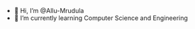 - 👋 Hi, I’m @Allu-Mrudula
- 🌱 I’m currently learning Computer Science and Engineering

<!---
Allu-Mrudula/Allu-Mrudula is a ✨ special ✨ repository because its `README.md` (this file) appears on your GitHub profile.
You can click the Preview link to take a look at your changes.
--->
